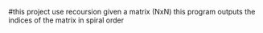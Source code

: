 #this project use recoursion
given a matrix (NxN) this program outputs the indices of the matrix in spiral order
